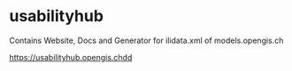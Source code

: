 # usabilityhub

Contains Website, Docs and Generator for ilidata.xml of models.opengis.ch

https://usabilityhub.opengis.chdd

